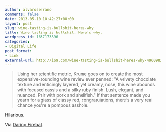 ```yaml
---
author: alvaroserrano
comments: false
date: 2013-05-10 10:42:27+00:00
layout: post
slug: wine-tasting-is-bullshit-heres-why
title: Wine tasting is bullshit. Here's why.
wordpress_id: 1637173396
categories:
- Digital Life
post_format:
- Link
external-url: http://io9.com/wine-tasting-is-bullshit-heres-why-496098276
---
```



<blockquote>Using her scientific metric, Krume goes on to create the most expensive-sounding wine review ever penned: "A velvety chocolate texture and enticingly layered, yet creamy, nose, this wine abounds with focused cassis and a silky ruby finish. Lush, elegant, and nuanced. Pair with pork and shellfish." If that sentence made you yearn for a glass of classy red, congratulations, there's a very real chance you're a pompous asshole.</blockquote>



Hilarious.

Via [Daring Fireball](http://daringfireball.net/linked/2013/05/09/wine-tasting).

